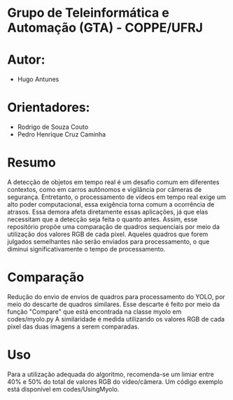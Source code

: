 # Grupo de Teleinformática e Automação (GTA) - COPPE/UFRJ

# Autor: 
- Hugo Antunes
  
# Orientadores: 
- Rodrigo de Souza Couto
- Pedro Henrique Cruz Caminha

# Resumo
A detecção de objetos em tempo real é um desafio comum em diferentes contextos, como em carros autônomos e vigilância por câmeras de segurança. Entretanto, o processamento de vídeos em tempo real exige um alto poder computacional, essa exigência torna comum a ocorrência de atrasos. Essa demora afeta diretamente essas aplicações, já que elas necessitam que a detecção seja feita o quanto antes. Assim, esse repositório propõe uma comparação de quadros sequenciais por meio da utilização dos valores RGB de cada pixel. Aqueles quadros que forem julgados semelhantes não serão enviados para processamento, o que diminui significativamente o tempo de processamento.

# Comparação
Redução do envio de envios de quadros para processamento do YOLO, por meio do descarte de quadros similares. Esse descarte é feito por meio da função "Compare" que está encontrada na classe myolo em codes/myolo.py
A similaridade é medida utilizando os valores RGB de cada pixel das duas imagens a serem comparadas.

# Uso
Para a utilização adequada do algoritmo, recomenda-se um limiar entre 40% e 50% do total de valores RGB do vídeo/câmera. Um código exemplo está disponível em codes/UsingMyolo.
